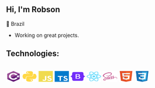 ## Hi, I'm Robson

📍 Brazil

* Working on great projects.

## Technologies:
<div style="display: inline_block"><br>
  <img align="center" alt="rob-Csharp" height="30" width="40" src="https://raw.githubusercontent.com/devicons/devicon/master/icons/csharp/csharp-original.svg">
  <img align="center" alt="rob-Js" height="30" width="40" src="https://raw.githubusercontent.com/devicons/devicon/master/icons/python/python-plain.svg">
  <img align="center" alt="rob-Js" height="30" width="40" src="https://raw.githubusercontent.com/devicons/devicon/master/icons/javascript/javascript-plain.svg">
  <img align="center" alt="rob-Ts" height="30" width="40" src="https://raw.githubusercontent.com/devicons/devicon/master/icons/typescript/typescript-plain.svg">
  <img align="center" alt="rob-Ts" height="30" width="40" src="https://raw.githubusercontent.com/devicons/devicon/master/icons/bootstrap/bootstrap-plain.svg">
  <img align="center" alt="rob-React" height="30" width="40" src="https://raw.githubusercontent.com/devicons/devicon/master/icons/react/react-original.svg">
  <img align="center" alt="rob-Sass" height="30" width="40" src="https://raw.githubusercontent.com/devicons/devicon/master/icons/sass/sass-original.svg">
  <img align="center" alt="rob-HTML" height="30" width="40" src="https://raw.githubusercontent.com/devicons/devicon/master/icons/html5/html5-original.svg">
  <img align="center" alt="rob-CSS" height="30" width="40" src="https://raw.githubusercontent.com/devicons/devicon/master/icons/css3/css3-original.svg">
</div>
